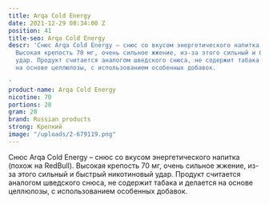 ```yaml
---
title: Arqa Cold Energy
date: 2021-12-29 08:34:00 Z
position: 41
title-seo: Arqa Cold Energy
descr: 'Снюс Arqa Cold Energy – снюс со вкусом энергетического напитка (похож на RedBull).
  Высокая крепость 70 мг, очень сильное жжение, из-за этого сильный и быстрый никотиновый
  удар. Продукт считается аналогом шведского снюса, не содержит табака и делается
  на основе целлюлозы, с использованием особенных добавок.

'
product-name: Arqa Cold Energy
nicotine: 70
portions: 20
gram: 20
brand: Russian products
strong: Крепкий
image: "/uploads/2-679119.png"
---
```


Снюс Arqa Cold Energy – снюс со вкусом энергетического напитка (похож на RedBull). Высокая крепость 70 мг, очень сильное жжение, из-за этого сильный и быстрый никотиновый удар. Продукт считается аналогом шведского снюса, не содержит табака и делается на основе целлюлозы, с использованием особенных добавок.
